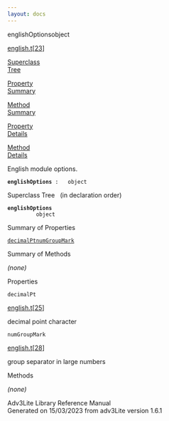 ```yaml
---
layout: docs
---
```

<span class="title">englishOptions</span><span class="type">object</span>

[english.t](../file/english.t.html)\[[23](../source/english.t.html#23)\]

[Superclass  
Tree](#_SuperClassTree_)

[Property  
Summary](#_PropSummary_)

[Method  
Summary](#_MethodSummary_)

[Property  
Details](#_Properties_)

[Method  
Details](#_Methods_)



English module options.

**`englishOptions`**` :   object`



<span id="_SuperClassTree_"></span>



<span class="hdln">Superclass Tree</span>   (in declaration order)



**`englishOptions`**  
`         object`  
<span id="_PropSummary_"></span>



<span class="hdln">Summary of Properties</span>  



[`decimalPt`](#decimalPt)[`numGroupMark`](#numGroupMark)

<span id="_MethodSummary_"></span>



<span class="hdln">Summary of Methods</span>  





*(none)* <span id="_Properties_"></span>



<span class="hdln">Properties</span>  



<span id="decimalPt"></span>

`decimalPt`

[english.t](../file/english.t.html)\[[25](../source/english.t.html#25)\]



decimal point character



<span id="numGroupMark"></span>

`numGroupMark`

[english.t](../file/english.t.html)\[[28](../source/english.t.html#28)\]



group separator in large numbers



<span id="_Methods_"></span>



<span class="hdln">Methods</span>  



*(none)*



Adv3Lite Library Reference Manual  
Generated on 15/03/2023 from adv3Lite version 1.6.1


